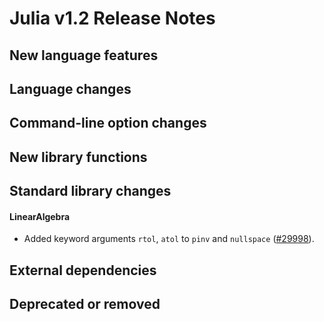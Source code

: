 Julia v1.2 Release Notes
========================

New language features
---------------------


Language changes
----------------


Command-line option changes
---------------------------


New library functions
---------------------


Standard library changes
------------------------


#### LinearAlgebra

* Added keyword arguments `rtol`, `atol` to `pinv` and `nullspace` ([#29998](https://github.com/JuliaLang/julia/issues/29998)).


External dependencies
---------------------


Deprecated or removed
---------------------


